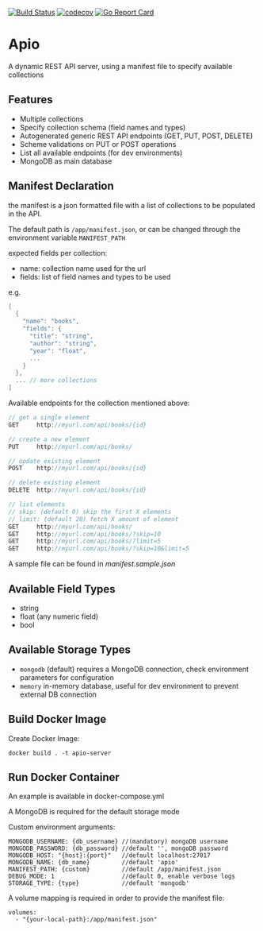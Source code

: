 [![Build Status](https://drone.monkiato.com/api/badges/monkiato/apio/status.svg?ref=refs/heads/master)](https://drone.monkiato.com/monkiato/apio)
[![codecov](https://codecov.io/gh/monkiato/apio/branch/master/graph/badge.svg)](https://codecov.io/gh/monkiato/apio)
[![Go Report Card](https://goreportcard.com/badge/github.com/monkiato/apio)](https://goreportcard.com/report/github.com/monkiato/apio)


# Apio

A dynamic REST API server, using a manifest file to specify available collections

## Features

 - Multiple collections
 - Specify collection schema (field names and types)
 - Autogenerated generic REST API endpoints (GET, PUT, POST, DELETE)
 - Scheme validations on PUT or POST operations
 - List all available endpoints (for dev environments)
 - MongoDB as main database
 
 
## Manifest Declaration

the manifest is a json formatted file with a list of collections to be populated in the API.

The default path is `/app/manifest.json`, or can be changed through the environment variable `MANIFEST_PATH`

expected fields per collection:

 - name: collection name used for the url
 - fields: list of field names and types to be used

e.g.

```go
[
  {
    "name": "books",
    "fields": {
      "title": "string",
      "author": "string",
      "year": "float",
      ...
    }
  },
  ... // more collections
]
```

Available endpoints for the collection mentioned above:

```go
// get a single element
GET     http://myurl.com/api/books/{id}

// create a new element
PUT     http://myurl.com/api/books/

// update existing element
POST    http://myurl.com/api/books/{id}

// delete existing element
DELETE  http://myurl.com/api/books/{id}

// list elements
// skip: (default 0) skip the first X elements
// limit: (default 20) fetch X amount of element 
GET     http://myurl.com/api/books/
GET     http://myurl.com/api/books/?skip=10
GET     http://myurl.com/api/books/?limit=5
GET     http://myurl.com/api/books/?skip=10&limit=5
```

A sample file can be found in *manifest.sample.json*


## Available Field Types

 - string
 - float (any numeric field)
 - bool
 
## Available Storage Types

 - `mongodb` (default) requires a MongoDB connection, check environment parameters for configuration
 - `memory` in-memory database, useful for dev environment to prevent external DB connection
 
 
## Build Docker Image

Create Docker Image:

`docker build . -t apio-server`


## Run Docker Container

An example is available in docker-compose.yml 

A MongoDB is required for the default storage mode

Custom environment arguments:

    MONGODB_USERNAME: {db_username} //(mandatory) mongoDB username
    MONGODB_PASSWORD: {db_password} //default '', mongoDB password
    MONGODB_HOST: "{host}:{port}"   //default localhost:27017
    MONGODB_NAME: {db_name}         //default 'apio'
    MANIFEST_PATH: {custom}         //default /app/manifest.json
    DEBUG_MODE: 1                   //default 0, enable verbose logs
    STORAGE_TYPE: {type}            //default 'mongodb'

A volume mapping is required in order to provide the manifest file:

    volumes:
      - "{your-local-path}:/app/manifest.json"
